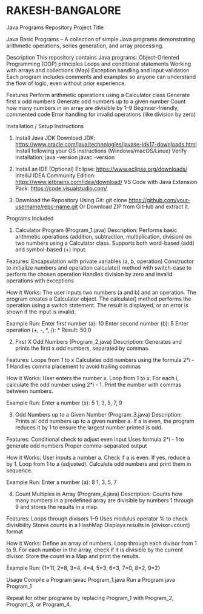 # RAKESH-BANGALORE

Java Programs Repository
Project Title

Java Basic Programs – A collection of simple Java programs demonstrating arithmetic operations, series generation, and array processing.

Description
This repository contains Java programs:
Object-Oriented Programming (OOP) principles
Loops and conditional statements
Working with arrays and collections (Map)
Exception handling and input validation
Each program includes comments and examples so anyone can understand the flow of logic, even without prior experience.

Features
Perform arithmetic operations using a Calculator class
Generate first x odd numbers
Generate odd numbers up to a given number
Count how many numbers in an array are divisible by 1–9
Beginner-friendly, commented code
Error handling for invalid operations (like division by zero)

Installation / Setup Instructions
1. Install Java JDK
Download JDK: https://www.oracle.com/java/technologies/javase-jdk17-downloads.html
Install following your OS instructions (Windows/macOS/Linux)
Verify installation:
java -version
javac -version

2. Install an IDE (Optional)
Eclipse: https://www.eclipse.org/downloads/
IntelliJ IDEA Community Edition: https://www.jetbrains.com/idea/download/
VS Code with Java Extension Pack: https://code.visualstudio.com/

3. Download the Repository
Using Git:
git clone https://github.com/your-username/repo-name.git
Or Download ZIP from GitHub and extract it.

Programs Included
1. Calculator Program (Program_1.java)
Description:
Performs basic arithmetic operations (addition, subtraction, multiplication, division) on two numbers using a Calculator class. Supports both word-based (add) and symbol-based (+) input.

Features:
Encapsulation with private variables (a, b, operation)
Constructor to initialize numbers and operation
calculate() method with switch-case to perform the chosen operation
Handles division by zero and invalid operations with exceptions

How it Works:
The user inputs two numbers (a and b) and an operation.
The program creates a Calculator object.
The calculate() method performs the operation using a switch statement.
The result is displayed, or an error is shown if the input is invalid.

Example Run:
Enter first number (a): 10
Enter second number (b): 5
Enter operation (+, -, *, /): *
Result: 50.0

2. First X Odd Numbers (Program_2.java)
Description:
Generates and prints the first x odd numbers, separated by commas.

Features:
Loops from 1 to x
Calculates odd numbers using the formula 2*i - 1
Handles comma placement to avoid trailing commas

How it Works:
User enters the number x.
Loop from 1 to x.
For each i, calculate the odd number using 2*i - 1.
Print the number with commas between numbers.

Example Run:
Enter a number (x): 5
1, 3, 5, 7, 9

3. Odd Numbers up to a Given Number (Program_3.java)
Description:
Prints all odd numbers up to a given number a. If a is even, the program reduces it by 1 to ensure the largest number printed is odd.

Features:
Conditional check to adjust even input
Uses formula 2*i - 1 to generate odd numbers
Proper comma-separated output

How it Works:
User inputs a number a.
Check if a is even. If yes, reduce a by 1.
Loop from 1 to a (adjusted).
Calculate odd numbers and print them in sequence.

Example Run:
Enter a number (a): 8
1, 3, 5, 7

4. Count Multiples in Array (Program_4.java)
Description:
Counts how many numbers in a predefined array are divisible by numbers 1 through 9 and stores the results in a map.

Features:
Loops through divisors 1–9
Uses modulus operator % to check divisibility
Stores counts in a HashMap
Displays results in {divisor=count} format

How it Works:
Define an array of numbers.
Loop through each divisor from 1 to 9.
For each number in the array, check if it is divisible by the current divisor.
Store the count in a Map and print the results.

Example Run:
{1=11, 2=8, 3=4, 4=4, 5=3, 6=3, 7=0, 8=2, 9=2}

Usage
Compile a Program
javac Program_1.java
Run a Program
java Program_1

Repeat for other programs by replacing Program_1 with Program_2, Program_3, or Program_4.
